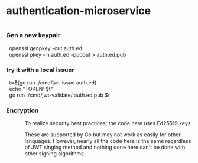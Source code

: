 <h1> authentication-microservice<h1>
<h3> Gen a new keypair</h3>
&nbsp; openssl genpkey -out auth.ed<br>
&nbsp; openssl pkey -in auth.ed -pubout > auth.ed.pub
<h3> try it with a local issuer</h3>
&nbsp; t=$(go run ./cmd/jwt-issue auth.ed)<br>
&nbsp; echo "TOKEN: $t"<br>
&nbsp; go run ./cmd/jwt-validate/ auth.ed.pub $t
<h3>Encryption</h3>
<p style="margin-left: 50px;">To realize security best practices; the code here uses Ed25519 keys.</p>
<p style="margin-left: 50px;">These are supported by Go but may not work as easily for other languages. However, nearly all the code here is the same regardless of JWT singing method and nothing done here can't be done with other signing algorithms.</p>
